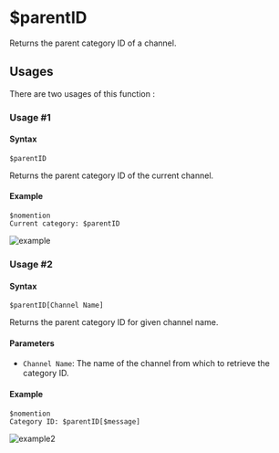 # $parentID
Returns the parent category ID of a channel.

## Usages
There are two usages of this function :

### Usage #1
#### Syntax
```
$parentID
```
Returns the parent category ID of the current channel.

#### Example
```
$nomention
Current category: $parentID
```
![example](https://user-images.githubusercontent.com/94063167/199015904-8c1635fc-ae14-40e6-9102-5f0a94a65cb7.png)

### Usage #2
#### Syntax
```
$parentID[Channel Name]
```
Returns the parent category ID for given channel name.

#### Parameters
- `Channel Name`: The name of the channel from which to retrieve the category ID.

#### Example
```
$nomention
Category ID: $parentID[$message]
```
![example2](https://user-images.githubusercontent.com/94063167/199016074-47bf94f5-cef8-4fe0-900a-ce1cde6cb0e7.png)